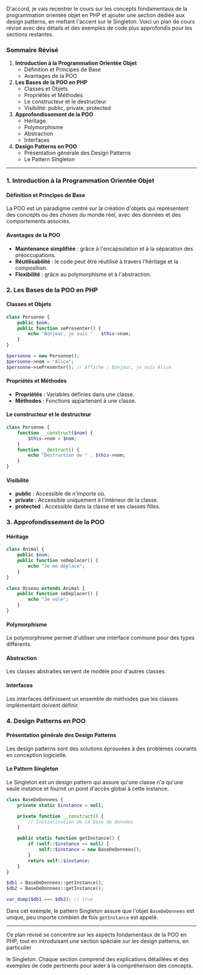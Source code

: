 D'accord, je vais recentrer le cours sur les concepts fondamentaux de la programmation orientée objet en PHP et ajouter une section dédiée aux design patterns, en mettant l'accent sur le Singleton. Voici un plan de cours révisé avec des détails et des exemples de code plus approfondis pour les sections restantes.

### Sommaire Révisé

1. **Introduction à la Programmation Orientée Objet**
   - Définition et Principes de Base
   - Avantages de la POO
2. **Les Bases de la POO en PHP**
   - Classes et Objets
   - Propriétés et Méthodes
   - Le constructeur et le destructeur
   - Visibilité: public, private, protected
3. **Approfondissement de la POO**
   - Héritage
   - Polymorphisme
   - Abstraction
   - Interfaces
4. **Design Patterns en POO**
   - Présentation générale des Design Patterns
   - Le Pattern Singleton

---

### 1. Introduction à la Programmation Orientée Objet

#### Définition et Principes de Base

La POO est un paradigme centré sur la création d'objets qui représentent des concepts ou des choses du monde réel, avec des données et des comportements associés.

#### Avantages de la POO

- **Maintenance simplifiée** : grâce à l'encapsulation et à la séparation des préoccupations.
- **Réutilisabilité** : le code peut être réutilisé à travers l'héritage et la composition.
- **Flexibilité** : grâce au polymorphisme et à l'abstraction.

### 2. Les Bases de la POO en PHP

#### Classes et Objets

```php
class Personne {
    public $nom;
    public function sePresenter() {
        echo "Bonjour, je suis " . $this->nom;
    }
}

$personne = new Personne();
$personne->nom = "Alice";
$personne->sePresenter(); // Affiche : Bonjour, je suis Alice
```

#### Propriétés et Méthodes

- **Propriétés** : Variables définies dans une classe.
- **Méthodes** : Fonctions appartenant à une classe.

#### Le constructeur et le destructeur

```php
class Personne {
    function __construct($nom) {
        $this->nom = $nom;
    }
    function __destruct() {
        echo "Destruction de " . $this->nom;
    }
}
```

#### Visibilité

- **public** : Accessible de n'importe où.
- **private** : Accessible uniquement à l'intérieur de la classe.
- **protected** : Accessible dans la classe et ses classes filles.

### 3. Approfondissement de la POO

#### Héritage

```php
class Animal {
    public $nom;
    public function seDeplacer() {
        echo "Je me déplace";
    }
}

class Oiseau extends Animal {
    public function seDeplacer() {
        echo "Je vole";
    }
}
```

#### Polymorphisme

Le polymorphisme permet d'utiliser une interface commune pour des types différents.

#### Abstraction

Les classes abstraites servent de modèle pour d'autres classes.

#### Interfaces

Les interfaces définissent un ensemble de méthodes que les classes implémentant doivent définir.

### 4. Design Patterns en POO

#### Présentation générale des Design Patterns

Les design patterns sont des solutions éprouvées à des problèmes courants en conception logicielle.

#### Le Pattern Singleton

Le Singleton est un design pattern qui assure qu'une classe n'a qu'une seule instance et fournit un point d'accès global à cette instance.

```php
class BaseDeDonnees {
    private static $instance = null;

    private function __construct() {
        // Initialisation de la base de données
    }

    public static function getInstance() {
        if (self::$instance == null) {
            self::$instance = new BaseDeDonnees();
        }
        return self::$instance;
    }
}

$db1 = BaseDeDonnees::getInstance();
$db2 = BaseDeDonnees::getInstance();

var_dump($db1 === $db2); // true
```

Dans cet exemple, le pattern Singleton assure que l'objet `BaseDeDonnees` est unique, peu importe combien de fois `getInstance` est appelé.

---

Ce plan révisé se concentre sur les aspects fondamentaux de la POO en PHP, tout en introduisant une section spéciale sur les design patterns, en particulier

 le Singleton. Chaque section comprend des explications détaillées et des exemples de code pertinents pour aider à la compréhension des concepts.